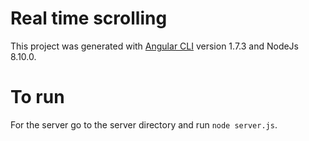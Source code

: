 # Real time scrolling

This project was generated with [Angular CLI](https://github.com/angular/angular-cli) version 1.7.3 and NodeJs 8.10.0. 

# To run

For the server go to the server directory and run `node server.js`.